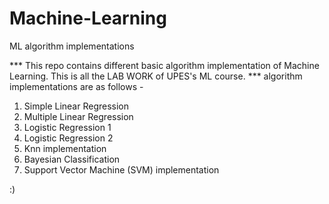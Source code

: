 # Machine-Learning
ML algorithm implementations

*** This repo contains different basic algorithm implementation of Machine Learning. This is all the LAB WORK of UPES's ML course. ***
algorithm implementations are as follows - 
1. Simple Linear Regression 
2. Multiple Linear Regression
3. Logistic Regression 1
4. Logistic Regression 2
5. Knn implementation
6. Bayesian Classification
7. Support Vector Machine (SVM) implementation

:)
